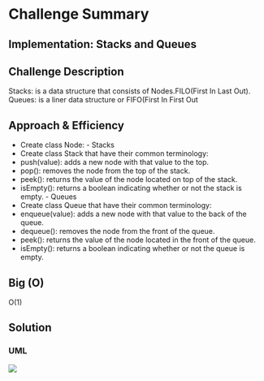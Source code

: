 # Challenge Summary
## Implementation: Stacks and Queues

## Challenge Description
Stacks: is a data structure that consists of Nodes.FILO(First In Last Out).
Queues: is a liner data structure or FIFO(First In First Out
## Approach & Efficiency
- Create class Node: - Stacks
- Create class Stack that have their common terminology:
- push(value): adds a new node with that value to the top.
- pop(): removes the node from the top of the stack.
- peek(): returns the value of the node located on top of the stack.
- isEmpty(): returns a boolean indicating whether or not the stack is empty. - Queues
- Create class Queue that have their common terminology:
- enqueue(value): adds a new node with that value to the back of the queue.
- dequeue(): removes the node from the front of the queue.
- peek(): returns the value of the node located in the front of the queue.
- isEmpty(): returns a boolean indicating whether or not the queue is empty.

## Big (O)
O(1)

## Solution
### UML
![](https://github.com/AhlamAlefishat-401-advanced-javascript/data-structures-and-algorithms/blob/master/assets/stacksandqueues)
